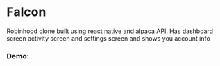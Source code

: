 # Falcon
Robinhood clone built using react native and alpaca API. Has dashboard screen activity screen and settings screen and shows you account info

### Demo:
